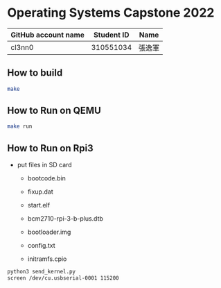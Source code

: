 # Operating Systems Capstone 2022

| GitHub account name | Student ID | Name   |
| ------------------- | ---------- | ------ |
| cl3nn0              | 310551034  | 張逸軍  |

## How to build

```bash
make
```

## How to Run on QEMU

```bash
make run
```

## How to Run on Rpi3

- put files in SD card

    - bootcode.bin

    - fixup.dat

    - start.elf

    - bcm2710-rpi-3-b-plus.dtb

    - bootloader.img

    - config.txt

    - initramfs.cpio

```bash
python3 send_kernel.py
screen /dev/cu.usbserial-0001 115200
```

